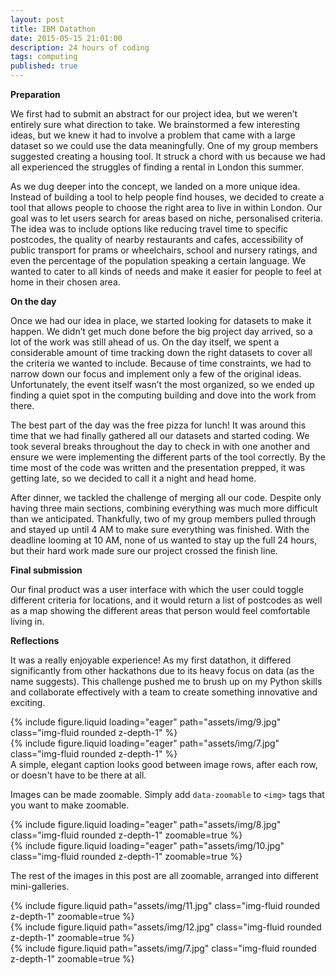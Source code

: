 ```yaml
---
layout: post
title: IBM Datathon
date: 2015-05-15 21:01:00
description: 24 hours of coding
tags: computing
published: true
---
```


**Preparation**

We first had to submit an abstract for our project idea, but we weren’t entirely sure what direction to take. We brainstormed a few interesting ideas, but we knew it had to involve a problem that came with a large dataset so we could use the data meaningfully. One of my group members suggested creating a housing tool. It struck a chord with us because we had all experienced the struggles of finding a rental in London this summer.

As we dug deeper into the concept, we landed on a more unique idea. Instead of building a tool to help people find houses, we decided to create a tool that allows people to choose the right area to live in within London. Our goal was to let users search for areas based on niche, personalised criteria. The idea was to include options like reducing travel time to specific postcodes, the quality of nearby restaurants and cafes, accessibility of public transport for prams or wheelchairs, school and nursery ratings, and even the percentage of the population speaking a certain language. We wanted to cater to all kinds of needs and make it easier for people to feel at home in their chosen area.

**On the day**

Once we had our idea in place, we started looking for datasets to make it happen. We didn’t get much done before the big project day arrived, so a lot of the work was still ahead of us. On the day itself, we spent a considerable amount of time tracking down the right datasets to cover all the criteria we wanted to include. Because of time constraints, we had to narrow down our focus and implement only a few of the original ideas. Unfortunately, the event itself wasn’t the most organized, so we ended up finding a quiet spot in the computing building and dove into the work from there.

The best part of the day was the free pizza for lunch! It was around this time that we had finally gathered all our datasets and started coding. We took several breaks throughout the day to check in with one another and ensure we were implementing the different parts of the tool correctly. By the time most of the code was written and the presentation prepped, it was getting late, so we decided to call it a night and head home.

After dinner, we tackled the challenge of merging all our code. Despite only having three main sections, combining everything was much more difficult than we anticipated. Thankfully, two of my group members pulled through and stayed up until 4 AM to make sure everything was finished. With the deadline looming at 10 AM, none of us wanted to stay up the full 24 hours, but their hard work made sure our project crossed the finish line.

**Final submission**

Our final product was a user interface with which the user could toggle different criteria for locations, and it would return a list of postcodes as well as a map showing the different areas that person would feel comfortable living in. 

**Reflections**

It was a really enjoyable experience! As my first datathon, it differed significantly from other hackathons due to its heavy focus on data (as the name suggests). This challenge pushed me to brush up on my Python skills and collaborate effectively with a team to create something innovative and exciting.

<div class="row mt-3">
    <div class="col-sm mt-3 mt-md-0">
        {% include figure.liquid loading="eager" path="assets/img/9.jpg" class="img-fluid rounded z-depth-1" %}
    </div>
    <div class="col-sm mt-3 mt-md-0">
        {% include figure.liquid loading="eager" path="assets/img/7.jpg" class="img-fluid rounded z-depth-1" %}
    </div>
</div>
<div class="caption">
    A simple, elegant caption looks good between image rows, after each row, or doesn't have to be there at all.
</div>

Images can be made zoomable.
Simply add `data-zoomable` to `<img>` tags that you want to make zoomable.

<div class="row mt-3">
    <div class="col-sm mt-3 mt-md-0">
        {% include figure.liquid loading="eager" path="assets/img/8.jpg" class="img-fluid rounded z-depth-1" zoomable=true %}
    </div>
    <div class="col-sm mt-3 mt-md-0">
        {% include figure.liquid loading="eager" path="assets/img/10.jpg" class="img-fluid rounded z-depth-1" zoomable=true %}
    </div>
</div>

The rest of the images in this post are all zoomable, arranged into different mini-galleries.

<div class="row mt-3">
    <div class="col-sm mt-3 mt-md-0">
        {% include figure.liquid path="assets/img/11.jpg" class="img-fluid rounded z-depth-1" zoomable=true %}
    </div>
    <div class="col-sm mt-3 mt-md-0">
        {% include figure.liquid path="assets/img/12.jpg" class="img-fluid rounded z-depth-1" zoomable=true %}
    </div>
    <div class="col-sm mt-3 mt-md-0">
        {% include figure.liquid path="assets/img/7.jpg" class="img-fluid rounded z-depth-1" zoomable=true %}
    </div>
</div>
